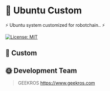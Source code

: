# 🤖 Ubuntu Custom

⚡ Ubuntu system customized for robotchain.. ⚡

[![License: MIT](https://img.shields.io/badge/License-MIT-yellow.svg)](https://opensource.org/licenses/MIT)

## 📖 Custom


## 🌞 Development Team

> GEEKROS
> https://www.geekros.com